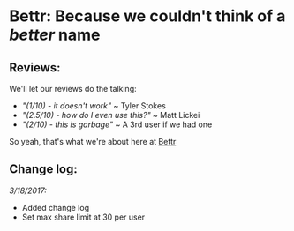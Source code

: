 **Bettr**: Because we couldn't think of a *better* name
========================================================

Reviews:
--------
We'll let our reviews do the talking:

- *"(1/10) - it doesn't work"* ~ Tyler Stokes
- *"(2.5/10) - how do I even use this?"* ~ Matt Lickei
- *"(2/10) - this is garbage"* ~ A 3rd user if we had one

So yeah, that's what we're about here at [Bettr](http://jg.x10.bz)

Change log:
-----------

*3/18/2017:*
- Added change log
- Set max share limit at 30 per user
